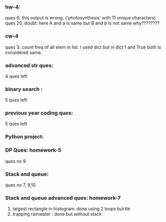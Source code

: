 ### hw-4:
ques 6: this output is wrong. ('photosynthesis' with 11 unique characters)
ques 20, doubt: here A and a is same but B and b is not same why????????


### cw-4
ques 3: count freq of all elem in list. I used dict but in dict 1 and True both is considered same. 



### advanced str ques: 
4 ques left


### binary search :
5 ques left


### previous year coding ques:
5 ques left


### Python project: 


### DP Ques: homework-5
ques no 9


### Stack and queue:
ques no 7, 9,10



### Stack and queue advanced ques: homework-7
1. largest rectangle in histogram: done using 2 loops but tle
2. trapping rainwater : done but without stack